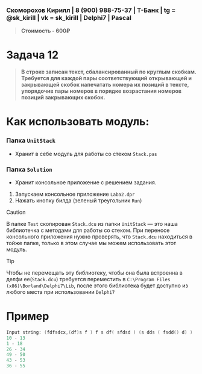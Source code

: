 ### Скоморохов Кирилл | 8 (900) 988-75-37 | Т-Банк | tg = @sk_kiriII  | vk = sk_kirill | Delphi7 | Pascal

> **Стоимость - 600₽**

# Задача 12

> **В строке записан текст, сбалансированный по круглым скобкам. Требуется для каждой пары соответствующий**
> **открывающей и закрывающей скобок напечатать номера их позиций в тексте, упорядочив пары номеров в порядке** 
> **возрастания номеров позиций закрывающих скобок.**

# Как использовать модуль:
  
### Папка `UnitStack`
- Хранит в себе модуль для работы со стеком `Stack.pas`

### Папка `Solution`
- Хранит консольное приложение с решением задания.

1. Запускаем консольное приложение `Laba2.dpr`
2. Нажать кнопку билда (зеленый треугольник `Run`)
> [!CAUTION]
> В папке `Test` скопирован `Stack.dcu` из папки `UnitStack` — это наша библиотечка с методами для работы со стеком. При переносе консольного приложения
> нужно проверять, что `Stack.dcu` находиться в тойже папке, только в этом случае мы можем использовать этот модуль.

> [!TIP]
> Чтобы не перемещать эту библиотеку, чтобы она была встроенна в делфи ее(`Stack.dcu`) требуется переместить
> в `C:\Program Files (x86)\Borland\Delphi7\Lib`, после этого библиотека будет доступно из любого места при использовании `Delphi7`

# Пример
```PowerShell
Input string: (fdfsdcx,(df)s f ) f s df( sfdsd ) (s dds ( fsdd() d) )
10 - 13
1 - 18
26 - 34
49 - 50
43 - 53
36 - 55
```